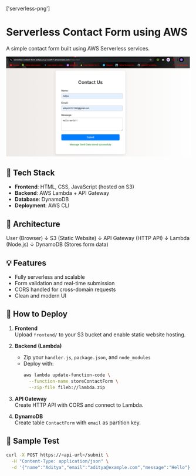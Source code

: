 ['serverless-png']
# Serverless Contact Form using AWS

A simple contact form built using AWS Serverless services.

![Image](serverless-png.png)

## 🧰 Tech Stack
- **Frontend**: HTML, CSS, JavaScript (hosted on S3)
- **Backend**: AWS Lambda + API Gateway
- **Database**: DynamoDB
- **Deployment**: AWS CLI

## 🔧 Architecture

User (Browser)
↓
S3 (Static Website)
↓
API Gateway (HTTP API)
↓
Lambda (Node.js)
↓
DynamoDB (Stores form data)

## 💡 Features
- Fully serverless and scalable
- Form validation and real-time submission
- CORS handled for cross-domain requests
- Clean and modern UI

## 🚀 How to Deploy

1. **Frontend**  
   Upload `frontend/` to your S3 bucket and enable static website hosting.

2. **Backend (Lambda)**  
   - Zip your `handler.js`, `package.json`, and `node_modules`  
   - Deploy with:
     ```bash
     aws lambda update-function-code \
       --function-name storeContactForm \
       --zip-file fileb://lambda.zip
     ```

3. **API Gateway**  
   Create HTTP API with CORS and connect to Lambda.

4. **DynamoDB**  
   Create table `ContactForm` with `email` as partition key.

## 🧪 Sample Test

```bash
curl -X POST https://<api-url>/submit \
  -H "Content-Type: application/json" \
  -d '{"name":"Aditya","email":"aditya@example.com","message":"Hello"}'
